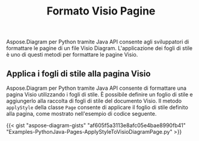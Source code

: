 ﻿---
title: Formato Visio Pagine
type: docs
weight: 40
url: /it/python-java/format-visio-pages/
---
Aspose.Diagram per Python tramite Java API consente agli sviluppatori di formattare le pagine di un file Visio Diagram. L'applicazione dei fogli di stile è uno di questi metodi per formattare le pagine Visio.

## **Applica i fogli di stile alla pagina Visio**
Aspose.Diagram per Python tramite Java API consente di formattare una pagina Visio utilizzando i fogli di stile. È possibile definire un foglio di stile e aggiungerlo alla raccolta di fogli di stile del documento Visio. Il metodo `applyStyle` della classe `Page` consente di applicare il foglio di stile definito alla pagina, come mostrato nell'esempio di codice seguente.

{{< gist "aspose-diagram-gists" "af605f5a3113e8afc05e4bae8990fb41" "Examples-PythonJava-Pages-ApplyStyleToVisioDiagramPage.py" >}}
